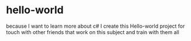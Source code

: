 # hello-world
because I want to learn more about c# I create this Hello-world project for touch with other friends that work on this subject and train with them all
